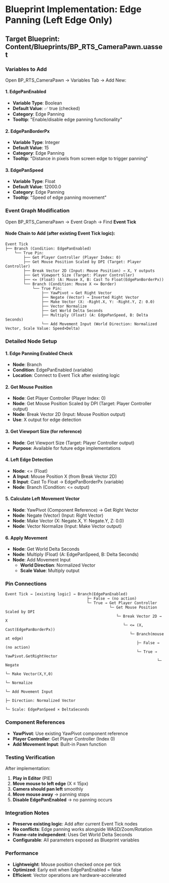 # Blueprint Implementation: Edge Panning (Left Edge Only)

## Target Blueprint: Content/Blueprints/BP_RTS_CameraPawn.uasset

### Variables to Add

Open BP_RTS_CameraPawn → Variables Tab → Add New:

#### 1. EdgePanEnabled
- **Variable Type**: Boolean
- **Default Value**: ✅ true (checked)
- **Category**: Edge Panning
- **Tooltip**: "Enable/disable edge panning functionality"

#### 2. EdgePanBorderPx  
- **Variable Type**: Integer
- **Default Value**: 15
- **Category**: Edge Panning
- **Tooltip**: "Distance in pixels from screen edge to trigger panning"

#### 3. EdgePanSpeed
- **Variable Type**: Float
- **Default Value**: 12000.0
- **Category**: Edge Panning
- **Tooltip**: "Speed of edge panning movement"

### Event Graph Modification

Open BP_RTS_CameraPawn → Event Graph → Find **Event Tick**

#### Node Chain to Add (after existing Event Tick logic):

```
Event Tick
├── Branch (Condition: EdgePanEnabled)
    └── True Pin:
        ├── Get Player Controller (Player Index: 0)
        ├── Get Mouse Position Scaled by DPI (Target: Player Controller)
        ├── Break Vector 2D (Input: Mouse Position) → X, Y outputs
        ├── Get Viewport Size (Target: Player Controller)  
        ├── <= (Float) (A: Mouse X, B: Cast To Float(EdgePanBorderPx))
        └── Branch (Condition: Mouse X <= Border)
            └── True Pin:
                ├── YawPivot → Get Right Vector
                ├── Negate (Vector) → Inverted Right Vector
                ├── Make Vector (X: -Right.X, Y: -Right.Y, Z: 0.0)
                ├── Vector Normalize
                ├── Get World Delta Seconds
                ├── Multiply (Float) (A: EdgePanSpeed, B: Delta Seconds)
                └── Add Movement Input (World Direction: Normalized Vector, Scale Value: Speed×Delta)
```

### Detailed Node Setup

#### 1. Edge Panning Enabled Check
- **Node**: Branch
- **Condition**: EdgePanEnabled (variable)
- **Location**: Connect to Event Tick after existing logic

#### 2. Get Mouse Position
- **Node**: Get Player Controller (Player Index: 0)
- **Node**: Get Mouse Position Scaled by DPI (Target: Player Controller output)
- **Node**: Break Vector 2D (Input: Mouse Position output)
- **Use**: X output for edge detection

#### 3. Get Viewport Size (for reference)
- **Node**: Get Viewport Size (Target: Player Controller output)
- **Purpose**: Available for future edge implementations

#### 4. Left Edge Detection
- **Node**: <= (Float)
- **A Input**: Mouse Position X (from Break Vector 2D)
- **B Input**: Cast To Float → EdgePanBorderPx (variable)
- **Node**: Branch (Condition: <= output)

#### 5. Calculate Left Movement Vector
- **Node**: YawPivot (Component Reference) → Get Right Vector
- **Node**: Negate (Vector) (Input: Right Vector)
- **Node**: Make Vector (X: Negate.X, Y: Negate.Y, Z: 0.0)
- **Node**: Vector Normalize (Input: Make Vector output)

#### 6. Apply Movement
- **Node**: Get World Delta Seconds
- **Node**: Multiply (Float) (A: EdgePanSpeed, B: Delta Seconds)
- **Node**: Add Movement Input
  - **World Direction**: Normalized Vector
  - **Scale Value**: Multiply output

### Pin Connections

```
Event Tick → [existing logic] → Branch(EdgePanEnabled)
                                    ├─ False → (no action)
                                    └─ True → Get Player Controller
                                              └─ Get Mouse Position Scaled by DPI
                                                 └─ Break Vector 2D → X
                                                    └─ <= (X, Cast(EdgePanBorderPx))
                                                       └─ Branch(mouse at edge)
                                                          ├─ False → (no action)
                                                          └─ True → YawPivot.GetRightVector
                                                                   └─ Negate
                                                                      └─ Make Vector(X,Y,0)
                                                                         └─ Normalize
                                                                            └─ Add Movement Input
                                                                               ├─ Direction: Normalized Vector
                                                                               └─ Scale: EdgePanSpeed × DeltaSeconds
```

### Component References

- **YawPivot**: Use existing YawPivot component reference
- **Player Controller**: Get Player Controller (Index 0)
- **Add Movement Input**: Built-in Pawn function

### Testing Verification

After implementation:
1. **Play in Editor** (PIE)
2. **Move mouse to left edge** (X ≤ 15px)
3. **Camera should pan left** smoothly
4. **Move mouse away** → panning stops
5. **Disable EdgePanEnabled** → no panning occurs

### Integration Notes

- **Preserve existing logic**: Add after current Event Tick nodes
- **No conflicts**: Edge panning works alongside WASD/Zoom/Rotation
- **Frame-rate independent**: Uses Get World Delta Seconds
- **Configurable**: All parameters exposed as Blueprint variables

### Performance

- **Lightweight**: Mouse position checked once per tick
- **Optimized**: Early exit when EdgePanEnabled = false
- **Efficient**: Vector operations are hardware-accelerated